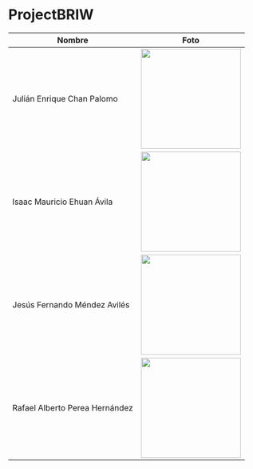 # ProjectBRIW

| Nombre  | Foto |
| ------- | ----- |
| Julián Enrique Chan Palomo | <img src="https://github.com/user-attachments/assets/400f5776-8ad2-48a0-8cd6-47d56c160444" width="200"> |
| Isaac Mauricio Ehuan Ávila | <img src="https://github.com/user-attachments/assets/400f5776-8ad2-48a0-8cd6-47d56c160444" width="200"> |
| Jesús Fernando Méndez Avilés | <img src="https://github.com/user-attachments/assets/400f5776-8ad2-48a0-8cd6-47d56c160444" width="200"> |
| Rafael Alberto Perea Hernández | <img src="https://github.com/user-attachments/assets/400f5776-8ad2-48a0-8cd6-47d56c160444" width="200"> |
